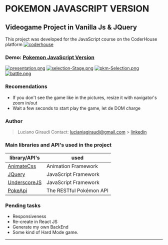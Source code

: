 #  POKEMON JAVASCRIPT VERSION

## Videogame Project in Vanilla Js & JQuery

This project was developed for the JavaScript course on the CoderHouse platform [![coderhouse](https://emprelatam.com/wp-content/uploads/2019/10/logos-coderhouse-01.png)](https://www.coderhouse.com/)

### Demo: [Pokemon JavaScript Version](https://luagir94.github.io/pokemonJS/)

[![presentation.png](https://i.postimg.cc/154Z2JQQ/presentation.png)](https://postimg.cc/2VpJBdyc)
[![selection-Stage.png](https://i.postimg.cc/FFT4Twwp/selection-Stage.png)](https://postimg.cc/0rKFQXkK)
[![pkm-Selection.png](https://i.postimg.cc/L5QFhZjw/pkm-Selection.png)](https://postimg.cc/p5j66rGJ)
[![battle.png](https://i.postimg.cc/MK48SV6j/battle.png)](https://postimg.cc/bsQ50G2z)

### Recomendations
- If you don't see the game like in the pictures, resize it with navigator's zoom in/out
- Wait a few seconds to start play the game, let de DOM charge
### Author

> Luciano Giraudi
> Contact: lucianiagiraudi@gmail.com > [linkedin](https://www.linkedin.com/in/lucianogiraudi/)


### Main libraries and API's used in the project

| library/API's                                                    | used                      |
| ---------------------------------------------------------------- | ------------------------- |
| [AnimateCss](https://animate.style/)                             | Animation Framework       |
| [JQuery](https://jquery.com/)                                    | JavaScript Framework      |
| [UnderscoreJS](https://underscorejs.org/)                                    | JavaScript Framework      |
| [PokeApi](https://pokeapi.co/)                                   | The RESTful Pokémon API   |



### Pending tasks

- Responsiveness
- Re-create in React JS
- Generate my own BackEnd
- Some kind of Hard Mode game.
---
